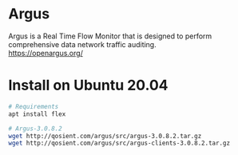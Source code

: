 # Argus
Argus is a Real Time Flow Monitor that is designed to perform comprehensive data network traffic auditing.  
https://openargus.org/

# Install on Ubuntu 20.04

```bash
# Requirements
apt install flex

# Argus-3.0.8.2
wget http://qosient.com/argus/src/argus-3.0.8.2.tar.gz
wget http://qosient.com/argus/src/argus-clients-3.0.8.2.tar.gz


```

